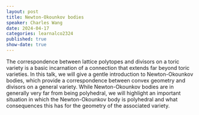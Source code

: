 ```yaml
---
layout: post
title: Newton-Okounkov bodies
speaker: Charles Wang
date: 2024-04-17
categories: learnalco2324
published: true
show-date: true
---
```

The correspondence between lattice polytopes and divisors on a toric variety is a basic incarnation of a connection that extends far beyond toric varieties. In this talk, we will give a gentle introduction to Newton-Okounkov bodies, which provide a correspondence between convex geometry and divisors on a general variety. While Newton-Okounkov bodies are in generally very far from being polyhedral, we will highlight an important situation in which the Newton-Okounkov body is polyhedral and what consequences this has for the geometry of the associated variety.